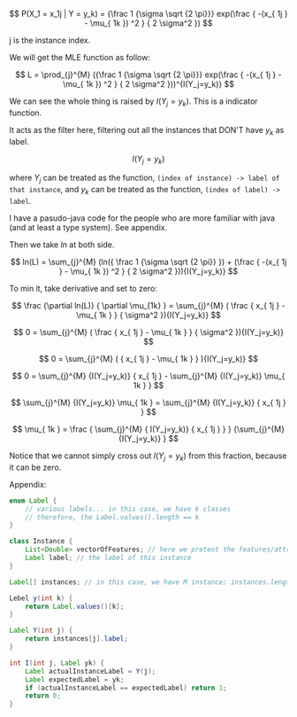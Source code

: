 
$$
P(X_1 = x_1j | Y = y_k) = {\frac 1 {\sigma \sqrt {2 \pi}}} 
exp(\frac { -(x_{ 1j } - \mu_{ 1k }) ^2 } { 2 \sigma^2 })
$$

j is the instance index.

We will get the MLE function as follow:

$$
L = \prod_{j}^{M} ({\frac 1 {\sigma \sqrt {2 \pi}}} 
exp(\frac { -(x_{ 1j } - \mu_{ 1k }) ^2 } { 2 \sigma^2 }))^{I(Y_j=y_k)}
$$


We can see the whole thing is raised by $I(Y_j=y_k)$. This is a indicator function. 

It acts as the filter here, filtering out all the instances that DON'T have $y_k$ as label. 

$$
I(Y_j=y_k)
$$

where $Y_j$ can be treated as the function, `(index of instance) -> label of that instance`, and $y_k$ can be treated as the function, `(index of label) -> label`. 

I have a pasudo-java code for the people who are more familiar with java (and at least a type system). See appendix.

Then we take $ln$ at both side.

$$
ln(L) = \sum_{j}^{M} (ln({ \frac 1 {\sigma \sqrt {2 \pi}} }) +
(\frac { -(x_{ 1j } - \mu_{ 1k }) ^2 } { 2 \sigma^2 })){I(Y_j=y_k)}
$$

To min it, take derivative and set to zero:

$$
\frac {\partial ln(L)} { \partial \mu_{1k} } = \sum_{j}^{M} (
\frac { x_{ 1j } - \mu_{ 1k } } { \sigma^2 }){I(Y_j=y_k)}
$$


$$
0 = \sum_{j}^{M} (
\frac { x_{ 1j } - \mu_{ 1k } } { \sigma^2 }){I(Y_j=y_k)}
$$

$$
0 = \sum_{j}^{M} ( { x_{ 1j } - \mu_{ 1k } } ){I(Y_j=y_k)}
$$

$$
0 = \sum_{j}^{M} {I(Y_j=y_k)} { x_{ 1j } - \sum_{j}^{M} {I(Y_j=y_k)} \mu_{ 1k } } 
$$

$$
\sum_{j}^{M} {I(Y_j=y_k)} \mu_{ 1k } =  \sum_{j}^{M} {I(Y_j=y_k)} { x_{ 1j } } 
$$

$$
\mu_{ 1k } = \frac {  \sum_{j}^{M} { I(Y_j=y_k)}  { x_{ 1j } } } {\sum_{j}^{M} {I(Y_j=y_k)} } 
$$

Notice that we cannot simply cross out ${I(Y_j=y_k)}$ from this fraction, because it can be zero.

Appendix:

```java
enum Label {
    // various labels... in this case, we have k classes
    // therefore, the Label.values().length == k
}

class Instance {
    List<Double> vectorOfFeatures; // here we pretent the features/attributes are all double... 
    Label label; // the label of this instance
}

Label[] instances; // in this case, we have M instance; instances.length == M

Lebel y(int k) {
    return Label.values()[k];
}

Label Y(int j) {
    return instances[j].label;
}

int I(int j, Label yk) {
    Label actualInstanceLabel = Y(j);
    Label expectedLabel = yk;
    if (actualInstanceLabel == expectedLabel) return 1;
    return 0;
}
```